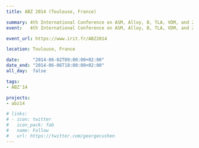 ```yaml
---
title: ABZ 2014 (Toulouse, France)

summary: 4th International Conference on ASM, Alloy, B, TLA, VDM, and Z
event:   4th International Conference on ASM, Alloy, B, TLA, VDM, and Z 

event_url: https://www.irit.fr/ABZ2014

location: Toulouse, France

date:     "2014-06-02T09:00:00+02:00"
date_end: "2014-06-06T18:00:00+02:00"
all_day:  false

tags:
- ABZ'14

projects:
- abz14

# links:
# - icon: twitter
#   icon_pack: fab
#   name: Follow
#   url: https://twitter.com/georgecushen
---
```

